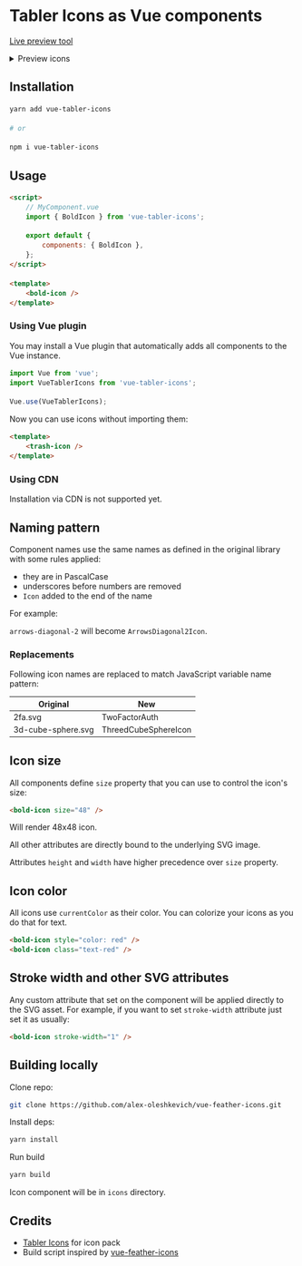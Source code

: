 # Tabler Icons as Vue components

[Live preview tool](https://tablericons.com/)

<details>
    <summary>Preview icons</summary>
    <p>
    
![Tabler Icons](https://raw.githubusercontent.com/tabler/tabler-icons/master/.github/icons.png)

    </p>
</details>


## Installation

```bash
yarn add vue-tabler-icons

# or

npm i vue-tabler-icons
```

## Usage

```html
<script>
    // MyComponent.vue
    import { BoldIcon } from 'vue-tabler-icons';

    export default {
        components: { BoldIcon },
    };
</script>

<template>
    <bold-icon />
</template>
```

### Using Vue plugin

You may install a Vue plugin that automatically adds all components to the Vue instance.

```js
import Vue from 'vue';
import VueTablerIcons from 'vue-tabler-icons';

Vue.use(VueTablerIcons);
```

Now you can use icons without importing them:

```html
<template>
    <trash-icon />
</template>
```

### Using CDN

Installation via CDN is not supported yet.

## Naming pattern

Component names use the same names as defined in the original library with some rules applied:

-   they are in PascalCase
-   underscores before numbers are removed
-   `Icon` added to the end of the name

For example:

`arrows-diagonal-2` will become `ArrowsDiagonal2Icon`.

### Replacements

Following icon names are replaced to match JavaScript variable name pattern:

| Original | New           |
|----------|---------------|
| 2fa.svg  | TwoFactorAuth |
| 3d-cube-sphere.svg  | ThreedCubeSphereIcon |


## Icon size

All components define `size` property that you can use to control the icon's size:

```html
<bold-icon size="48" />
```

Will render 48x48 icon.

All other attributes are directly bound to the underlying SVG image.

<bold-icon height="18" />

Attributes `height` and `width` have higher precedence over `size` property.


## Icon color

All icons use `currentColor` as their color. You can colorize your icons as you do that for text.

```html
<bold-icon style="color: red" />
<bold-icon class="text-red" />
```

## Stroke width and other SVG attributes

Any custom attribute that set on the component will be applied directly to the SVG asset.
For example, if you want to set `stroke-width` attribute just set it as usually:

```html
<bold-icon stroke-width="1" />
```

## Building locally

Clone repo:
```bash
git clone https://github.com/alex-oleshkevich/vue-feather-icons.git
```

Install deps:
```bash
yarn install
```

Run build
```bash
yarn build
```

Icon component will be in `icons` directory.

## Credits

- [Tabler Icons](https://tablericons.com/) for icon pack
- Build script inspired by [vue-feather-icons](https://github.com/egoist/vue-feather-icons)
